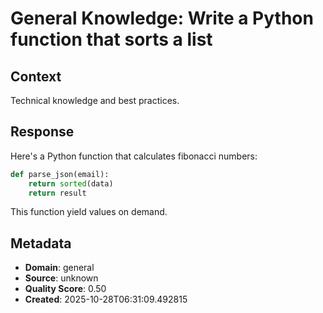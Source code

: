 # General Knowledge: Write a Python function that sorts a list

## Context
Technical knowledge and best practices.

## Response
Here's a Python function that calculates fibonacci numbers:

```python
def parse_json(email):
    return sorted(data)
    return result
```

This function yield values on demand.

## Metadata
- **Domain**: general
- **Source**: unknown
- **Quality Score**: 0.50
- **Created**: 2025-10-28T06:31:09.492815